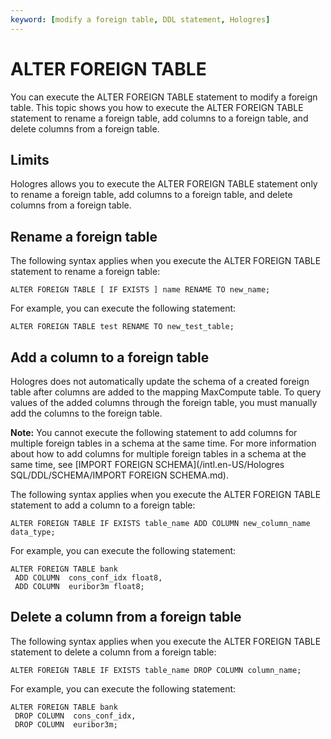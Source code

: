 ```yaml
---
keyword: [modify a foreign table, DDL statement, Hologres]
---
```


# ALTER FOREIGN TABLE

You can execute the ALTER FOREIGN TABLE statement to modify a foreign table. This topic shows you how to execute the ALTER FOREIGN TABLE statement to rename a foreign table, add columns to a foreign table, and delete columns from a foreign table.

## Limits

Hologres allows you to execute the ALTER FOREIGN TABLE statement only to rename a foreign table, add columns to a foreign table, and delete columns from a foreign table.

## Rename a foreign table

The following syntax applies when you execute the ALTER FOREIGN TABLE statement to rename a foreign table:

```
ALTER FOREIGN TABLE [ IF EXISTS ] name RENAME TO new_name;    
```

For example, you can execute the following statement:

```
ALTER FOREIGN TABLE test RENAME TO new_test_table; 
```

## Add a column to a foreign table

Hologres does not automatically update the schema of a created foreign table after columns are added to the mapping MaxCompute table. To query values of the added columns through the foreign table, you must manually add the columns to the foreign table.

**Note:** You cannot execute the following statement to add columns for multiple foreign tables in a schema at the same time. For more information about how to add columns for multiple foreign tables in a schema at the same time, see [IMPORT FOREIGN SCHEMA](/intl.en-US/Hologres SQL/DDL/SCHEMA/IMPORT FOREIGN SCHEMA.md).

The following syntax applies when you execute the ALTER FOREIGN TABLE statement to add a column to a foreign table:

```
ALTER FOREIGN TABLE IF EXISTS table_name ADD COLUMN new_column_name data_type;
```

For example, you can execute the following statement:

```
ALTER FOREIGN TABLE bank
 ADD COLUMN  cons_conf_idx float8,
 ADD COLUMN  euribor3m float8;
```

## Delete a column from a foreign table

The following syntax applies when you execute the ALTER FOREIGN TABLE statement to delete a column from a foreign table:

```
ALTER FOREIGN TABLE IF EXISTS table_name DROP COLUMN column_name;
```

For example, you can execute the following statement:

```
ALTER FOREIGN TABLE bank
 DROP COLUMN  cons_conf_idx,
 DROP COLUMN  euribor3m;
```

